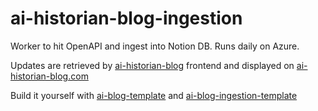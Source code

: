 # ai-historian-blog-ingestion
Worker to hit OpenAPI and ingest into Notion DB.
Runs daily on Azure.

Updates are retrieved by [ai-historian-blog](https://github.com/zsmoore/ai-historian-blog) frontend and displayed on [ai-historian-blog.com](https://www.ai-historian-blog.com)  
  
Build it yourself with [ai-blog-template](https://github.com/zsmoore/ai-blog-template) and [ai-blog-ingestion-template](https://github.com/zsmoore/ai-blog-ingestion-template)
